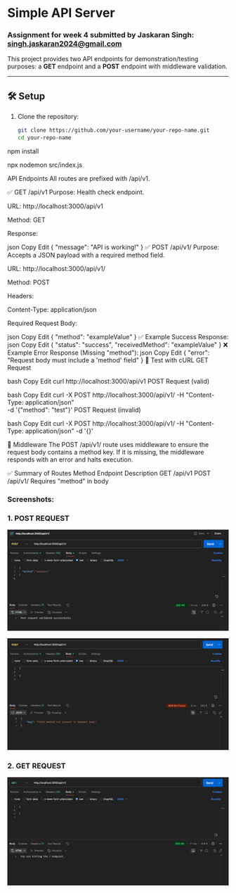 # Simple API Server

### Assignment for week 4 submitted by Jaskaran Singh: singh.jaskaran2024@gmail.com

This project provides two API endpoints for demonstration/testing purposes: a **GET** endpoint and a **POST** endpoint with middleware validation.

---

## 🛠️ Setup

1. Clone the repository:
   ```bash
   git clone https://github.com/your-username/your-repo-name.git
   cd your-repo-name
   ```

npm install

npx nodemon src/index.js

API Endpoints
All routes are prefixed with /api/v1.

✅ GET /api/v1
Purpose: Health check endpoint.

URL: http://localhost:3000/api/v1

Method: GET

Response:

json
Copy
Edit
{
"message": "API is working!"
}
✅ POST /api/v1/
Purpose: Accepts a JSON payload with a required method field.

URL: http://localhost:3000/api/v1/

Method: POST

Headers:

Content-Type: application/json

Required Request Body:

json
Copy
Edit
{
"method": "exampleValue"
}
✅ Example Success Response:
json
Copy
Edit
{
"status": "success",
"receivedMethod": "exampleValue"
}
❌ Example Error Response (Missing "method"):
json
Copy
Edit
{
"error": "Request body must include a 'method' field"
}
🧪 Test with cURL
GET Request

bash
Copy
Edit
curl http://localhost:3000/api/v1
POST Request (valid)

bash
Copy
Edit
curl -X POST http://localhost:3000/api/v1/
-H "Content-Type: application/json" \
 -d '{"method": "test"}'
POST Request (invalid)

bash
Copy
Edit
curl -X POST http://localhost:3000/api/v1/
-H "Content-Type: application/json"
-d '{}'

🧰 Middleware
The POST /api/v1/ route uses middleware to ensure the request body contains a method key. If it is missing, the middleware responds with an error and halts execution.

✅ Summary of Routes
Method Endpoint Description
GET /api/v1
POST /api/v1/ Requires "method" in body

### Screenshots:

### 1. POST REQUEST

![Logo](./src/assets/postC.png)

![Logo](./src/assets/postE.png)

### 2. GET REQUEST

![Logo](./src/assets/GetEndpoint.png)
